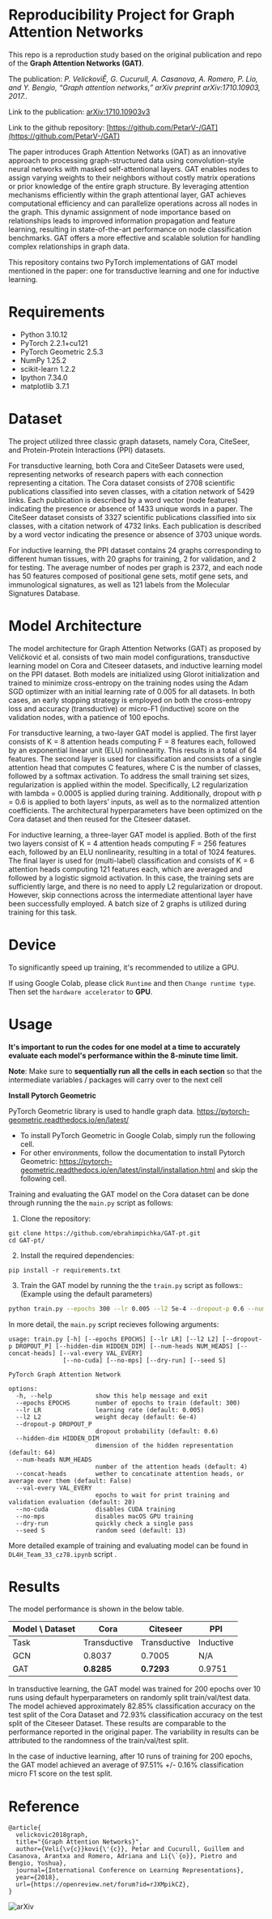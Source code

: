 # Reproducibility Project for Graph Attention Networks

This repo is a reproduction study based on the original publication and repo of the **Graph Attention Networks (GAT)**.  

The publication: *P. VelickoviÊ, G. Cucurull, A. Casanova, A. Romero, P. Lio, and Y. Bengio, “Graph attention networks,” arXiv preprint arXiv:1710.10903, 2017.*.  

Link to the publication: [arXiv:1710.10903v3](https://doi.org/10.48550/arXiv.1710.10903)

Link to the github repository: [https://github.com/PetarV-/GAT](https://github.com/PetarV-/GAT)

The paper introduces Graph Attention Networks (GAT) as an innovative approach to processing graph-structured data using convolution-style neural networks with masked self-attentional layers. GAT enables nodes to assign varying weights to their neighbors without costly matrix operations or prior knowledge of the entire graph structure. By leveraging attention mechanisms efficiently within the graph attentional layer, GAT achieves computational efficiency and can parallelize operations across all nodes in the graph. This dynamic assignment of node importance based on relationships leads to improved information propagation and feature learning, resulting in state-of-the-art performance on node classification benchmarks. GAT offers a more effective and scalable solution for handling complex relationships in graph data.

This repository contains two PyTorch implementations of GAT model mentioned in the paper: one for transductive learning and one for inductive learning.


# Requirements
- Python 3.10.12
- PyTorch  2.2.1+cu121
- PyTorch Geometric  2.5.3
- NumPy  1.25.2
- scikit-learn  1.2.2
- Ipython  7.34.0
- matplotlib  3.7.1

# Dataset

The project utilized three classic graph datasets, namely Cora, CiteSeer, and Protein-Protein Interactions (PPI) datasets.

For transductive learning, both Cora and CiteSeer Datasets were used, representing networks of research papers with each connection representing a citation. The Cora dataset consists of 2708 scientific publications classified into seven classes, with a citation network of 5429 links. Each publication is described by a word vector (node features) indicating the presence or absence of 1433 unique words in a paper. The CiteSeer dataset consists of 3327 scientific publications classified into six classes, with a citation network of 4732 links. Each publication is described by a word vector indicating the presence or absence of 3703 unique words.

For inductive learning, the PPI dataset contains 24 graphs corresponding to different human tissues, with 20 graphs for training, 2 for validation, and 2 for testing. The average number of nodes per graph is 2372, and each node has 50 features composed of positional gene sets, motif gene sets, and immunological signatures, as well as 121 labels from the Molecular Signatures Database.

# Model Architecture

The model architecture for Graph Attention Networks (GAT) as proposed by Veličković et al. consists of two main model configurations, transductive learning model on Cora and Citeseer datasets, and inductive learning model on the PPI dataset. Both models are initialized using Glorot initialization and trained to minimize cross-entropy on the training nodes using the Adam SGD optimizer with an initial learning rate of 0.005 for all datasets. In both cases, an early stopping strategy is employed on both the cross-entropy loss and accuracy (transductive) or micro-F1 (inductive) score on the validation nodes, with a patience of 100 epochs.

For transductive learning, a two-layer GAT model is applied. The first layer consists of K = 8 attention heads computing F = 8 features each, followed by an exponential linear unit (ELU) nonlinearity. This results in a total of 64 features. The second layer is used for classification and consists of a single attention head that computes C features, where C is the number of classes, followed by a softmax activation. To address the small training set sizes, regularization is applied within the model. Specifically, L2 regularization with lambda = 0.0005 is applied during training. Additionally, dropout with p = 0.6 is applied to both layers’ inputs, as well as to the normalized attention coefficients.
The architectural hyperparameters have been optimized on the Cora dataset and then reused for the Citeseer dataset.

For inductive learning, a three-layer GAT model is applied. Both of the first two layers consist of K = 4 attention heads computing F = 256 features each, followed by an ELU nonlinearity, resulting in a total of 1024 features. The final layer is used for (multi-label) classification and consists of K = 6 attention heads computing 121 features each, which are averaged and followed by a logistic sigmoid activation. In this case, the training sets are sufficiently large, and there is no need to apply L2 regularization or dropout. However, skip connections across the intermediate attentional layer have been successfully employed. A batch size of 2 graphs is utilized during training for this task.


# Device

To significantly speed up training, it's recommended to utilize a GPU. 

If using Google Colab, please click `Runtime` and then `Change runtime type`. Then set the `hardware accelerator` to **GPU**.


# Usage

**It's important to run the codes for one model at a time to accurately evaluate each model's performance within the 8-minute time limit.**

**Note**: Make sure to **sequentially run all the cells in each section** so that the intermediate variables / packages will carry over to the next cell

**Install Pytorch Geometric**

PyTorch Geometric library is used to handle graph data.
https://pytorch-geometric.readthedocs.io/en/latest/

- To install PyTorch Geometric in Google Colab, simply run the following cell.
- For other environments, follow the documentation to install Pytorch Geometric: https://pytorch-geometric.readthedocs.io/en/latest/install/installation.html and skip the following cell.


Training and evaluating the GAT model on the Cora dataset can be done through running the the `main.py` script as follows:


1. Clone the repository:

```
git clone https://github.com/ebrahimpichka/GAT-pt.git
cd GAT-pt/
```

2. Install the required dependencies:

```
pip install -r requirements.txt
```

3. Train the GAT model by running the the `train.py` script as follows:: (Example using the default parameters)

```bash
python train.py --epochs 300 --lr 0.005 --l2 5e-4 --dropout-p 0.6 --num-heads 8 --hidden-dim 64 --val-every 20
```

In more detail, the `main.py` script recieves following arguments:
```
usage: train.py [-h] [--epochs EPOCHS] [--lr LR] [--l2 L2] [--dropout-p DROPOUT_P] [--hidden-dim HIDDEN_DIM] [--num-heads NUM_HEADS] [--concat-heads] [--val-every VAL_EVERY]
               [--no-cuda] [--no-mps] [--dry-run] [--seed S]

PyTorch Graph Attention Network

options:
  -h, --help            show this help message and exit
  --epochs EPOCHS       number of epochs to train (default: 300)
  --lr LR               learning rate (default: 0.005)
  --l2 L2               weight decay (default: 6e-4)
  --dropout-p DROPOUT_P
                        dropout probability (default: 0.6)
  --hidden-dim HIDDEN_DIM
                        dimension of the hidden representation (default: 64)
  --num-heads NUM_HEADS
                        number of the attention heads (default: 4)
  --concat-heads        wether to concatinate attention heads, or average over them (default: False)
  --val-every VAL_EVERY
                        epochs to wait for print training and validation evaluation (default: 20)
  --no-cuda             disables CUDA training
  --no-mps              disables macOS GPU training
  --dry-run             quickly check a single pass
  --seed S              random seed (default: 13)
```

More detailed example of training and evaluating model can be found in `DL4H_Team_33_cz78.ipynb` script .


# Results

The model performance is shown in the below table.

| Model \ Dataset | Cora         | Citeseer     | PPI        |
| --------------- | ------------ | ------------ | ---------- |
|       Task      | Transductive | Transductive | Inductive  |
|       GCN       |    0.8037    |    0.7005    |     N/A    |
|       GAT       |  **0.8285**  |  **0.7293**  |   0.9751   |


In transductive learning, the GAT model was trained for 200 epochs over 10 runs using default hyperparameters on randomly split train/val/test data. The model achieved approximately 82.85% classification accuracy on the test split of the Cora Dataset and 72.93% classification accuracy on the test split of the Citeseer Dataset. These results are comparable to the performance reported in the original paper. The variability in results can be attributed to the randomness of the train/val/test split.

In the case of inductive learning, after 10 runs of training for 200 epochs, the GAT model achieved an average of 97.51% +/- 0.16% classification micro F1 score on the test split.

# Reference

``` 
@article{
  velickovic2018graph,
  title="{Graph Attention Networks}",
  author={Veli{\v{c}}kovi{\'{c}}, Petar and Cucurull, Guillem and Casanova, Arantxa and Romero, Adriana and Li{\`{o}}, Pietro and Bengio, Yoshua},
  journal={International Conference on Learning Representations},
  year={2018},
  url={https://openreview.net/forum?id=rJXMpikCZ},
}
```


![arXiv](./image.png)
